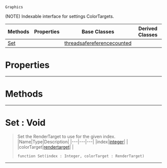  `Graphics`

(NOTE) Indexable interface for settings ColorTargets.

|Methods|Properties|Base Classes|Derived Classes|
|---|---|---|---|
|[ Set](https://plasmaengine.github.io/PlasmaDocs/Plasma1/C++/code_reference/class_reference/colortargetmrt.markdown#set-void)| |[threadsafereferencecounted](https://plasmaengine.github.io/PlasmaDocs/Plasma1/C++/code_reference/class_reference/threadsafereferencecounted.markdown)| |


 #  Properties


---  
 #  Methods


---  
 #  Set : Void

> Set the RenderTarget to use for the given index.
> |Name|Type|Description|
> |---|---|---|
> |index|[integer](https://plasmaengine.github.io/PlasmaDocs/Plasma1/C++/code_reference/lightning_base_types/integer.markdown)| |
> |colorTarget|[rendertarget](https://plasmaengine.github.io/PlasmaDocs/Plasma1/C++/code_reference/class_reference/rendertarget.markdown)| |
> ``` lang=cpp, name=Lightning
> function Set(index : Integer, colorTarget : RenderTarget)
> ``` 


---  
 

 